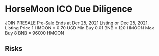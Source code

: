 # HorseMoon ICO Due Diligence
JOIN PRESALE Pre-Sale Ends at Dec 25, 2021 Listing on Dec 25, 2021. Listing Price 1 HMOON = 0.70 USD Min Buy 0.01 BNB = 120 HMOON Max Buy 8 BNB = 96000 HMOON
## Risks
